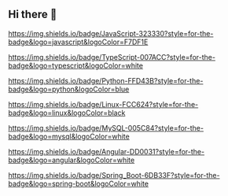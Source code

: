 ## Hi there 👋

<!--
**swerobb/swerobb** is a ✨ _special_ ✨ repository because its `README.md` (this file) appears on your GitHub profile.

Here are some ideas to get you started:

- 🔭 I’m currently working on ...
- 🌱 I’m currently learning ...
- 👯 I’m looking to collaborate on ...
- 🤔 I’m looking for help with ...
- 💬 Ask me about ...
- 📫 How to reach me: ...
- 😄 Pronouns: ...
- ⚡ Fun fact: ...
-->

https://img.shields.io/badge/JavaScript-323330?style=for-the-badge&logo=javascript&logoColor=F7DF1E

https://img.shields.io/badge/TypeScript-007ACC?style=for-the-badge&logo=typescript&logoColor=white

https://img.shields.io/badge/Python-FFD43B?style=for-the-badge&logo=python&logoColor=blue


https://img.shields.io/badge/Linux-FCC624?style=for-the-badge&logo=linux&logoColor=black

https://img.shields.io/badge/MySQL-005C84?style=for-the-badge&logo=mysql&logoColor=white

https://img.shields.io/badge/Angular-DD0031?style=for-the-badge&logo=angular&logoColor=white

https://img.shields.io/badge/Spring_Boot-6DB33F?style=for-the-badge&logo=spring-boot&logoColor=white

